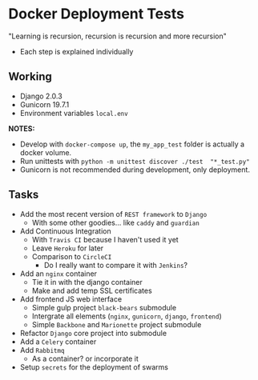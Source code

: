 # Docker Deployment Tests
"Learning is recursion, recursion is recursion and more recursion"
- Each step is explained individually

## Working
- Django 2.0.3
- Gunicorn 19.7.1
- Environment variables `local.env`

__NOTES:__
- Develop with `docker-compose up`, the `my_app_test` folder is actually a docker volume.
- Run unittests with ``python -m unittest discover ./test  "*_test.py"``
- Gunicorn is not recommended during development, only deployment.

## Tasks
- Add the most recent version of `REST framework` to `Django`
  - With some other goodies... like `caddy` and `guardian`
- Add Continuous Integration
  - With `Travis CI` because I haven't used it yet
  - Leave `Heroku` for later
  - Comparison to `CircleCI`
    - Do I really want to compare it with `Jenkins`?
- Add an `nginx` container
  - Tie it in with the django container
  - Make and add temp SSL certificates
- Add frontend JS web interface
  - Simple gulp project `black-bears` submodule
  - Intergrate all elements (`nginx`, `gunicorn`, `django`, `frontend`)
  - Simple `Backbone` and `Marionette` project submodule
- Refactor `Django` core project into submodule
- Add a `Celery` container
- Add `Rabbitmq`
  - As a container? or incorporate it
- Setup `secrets` for the deployment of swarms
